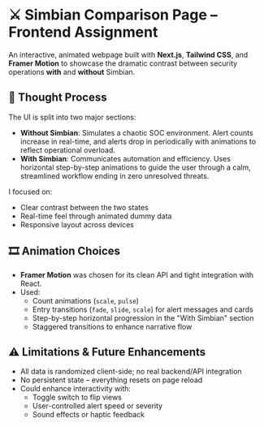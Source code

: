 # ⚔️ Simbian Comparison Page – Frontend Assignment

An interactive, animated webpage built with **Next.js**, **Tailwind CSS**, and **Framer Motion** to showcase the dramatic contrast between security operations **with** and **without** Simbian.

## 🧠 Thought Process

The UI is split into two major sections:

- **Without Simbian**: Simulates a chaotic SOC environment. Alert counts increase in real-time, and alerts drop in periodically with animations to reflect operational overload.
- **With Simbian**: Communicates automation and efficiency. Uses horizontal step-by-step animations to guide the user through a calm, streamlined workflow ending in zero unresolved threats.

I focused on:

- Clear contrast between the two states
- Real-time feel through animated dummy data
- Responsive layout across devices

## 🎞️ Animation Choices

- **Framer Motion** was chosen for its clean API and tight integration with React.
- Used:
  - Count animations (`scale`, `pulse`)
  - Entry transitions (`fade`, `slide`, `scale`) for alert messages and cards
  - Step-by-step horizontal progression in the "With Simbian" section
  - Staggered transitions to enhance narrative flow

## ⚠️ Limitations & Future Enhancements

- All data is randomized client-side; no real backend/API integration
- No persistent state – everything resets on page reload
- Could enhance interactivity with:
  - Toggle switch to flip views
  - User-controlled alert speed or severity
  - Sound effects or haptic feedback
